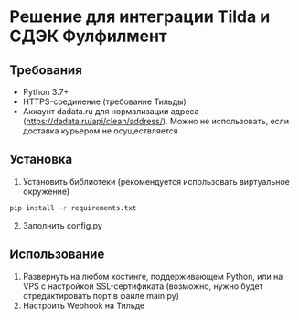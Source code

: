 # Решение для интеграции Tilda и СДЭК Фулфилмент

## Требования
- Python 3.7+
- HTTPS-соединение (требование Тильды)
- Аккаунт dadata.ru для нормализации адреса (https://dadata.ru/api/clean/address/). Можно не использовать, если доставка курьером не осуществляется

## Установка
1. Установить библиотеки (рекомендуется использовать виртуальное окружение)
```sh
pip install -r requirements.txt
```
2. Заполнить config.py

## Использование
1. Развернуть на любом хостинге, поддерживающем Python, или на VPS с настройкой SSL-сертификата (возможно, нужно будет отредактировать порт в файле main.py)
2. Настроить Webhook на Тильде